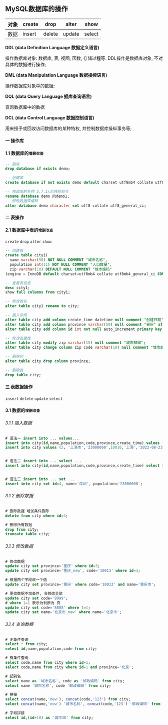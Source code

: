 ## MySQL数据库的操作

| 对象 | create | drop   | alter  | show   |
| :--- | ------ | ------ | ------ | ------ |
| 数据 | insert | delete | update | select |

**DDL (data Definition Language 数据定义语言)**

操作数据库对象: 数据库, 表, 视图, 函数, 存储过程等. DDL操作是数据库对象, 不对具体的数据进行操作;

**DML (data Manipulation Language 数据操控语言)**

操作数据库对象中的数据;

**DQL (data Query Language 据库查询语言)**

查询数据库中的数据

**DCL (data Control Language 数据控制语言)**

用来授予或回收访问数据库的某种特权, 并控制数据库操纵事务等;

#### 一 操作库

#### 1.1 数据库的`增删改查`

``` sql
-- 删库 
drop database if exists demo;

-- 创建库
create database if not exists demo default charset utf8mb4 collate utf8mb4_general_ci;

-- 修改库的名称 5.7.1x后移除命令
rename database demo 同demo1;
-- 修改数据库编码
alter database demo character set utf8 collate utf8_general_ci;
```

#### 二 表操作

#### 2.1 数据库中表的`增删改查`

`create`   `drop`   `alter`   `show`

```sql
-- 创建表
create table city1(
  name varchar(50) NOT NULL COMMENT "城市名称",
  population int(11) NOT NULL COMMENT "人口数量",
  zip varchar(10) DEFAULT NULL COMMENT "城市编码"
)engine = InnoDB default charset=utf8mb4 collate utf8mb4_general_ci COMMENT "城市表";
```

``` sql
-- 查看表信息
desc city1;
show full columns from city1;

-- 修改表名
alter table city1 rename to city;

-- 插入字段
alter table city add column create_time datetime null comment "创建日期";
alter table city add column province varchar(50) null comment "省份" after zip;
alter table city add column id int not null auto_increment primary key comment "自增id" first;

-- 修改表属性
alter table city modify zip varchar(15) null comment "城市邮编";
alter table city change column zip code varchar(10) null comment "城市邮编";

-- 删除列
alter table city drop column province;

-- 删除表
drop table city;
```

#### 三 表数据操作

`insert`  `delete`  `update`  `select`

#### 3.1 数据的`增删改查`

###### 3.1.1 插入数据

``` sql
# 语法一 insert into ... values...
insert into city(id,name,population,code,province,create_time) values (1, '北京市','23000000',10010,'北京','2022-08-22 07:36:37.163223');
insert into city values (2, '上海市','23000000',10010,'上海','2022-08-23 07:36:37.563223');


# 语法二 insert into ... select ...
insert into city(id,name,population,code,province,create_time) select 3, '重庆市','23000000',10010,'四川','2022-08-24 00:36:37.863223';


# 语法三 insert into ... set ...
insert into city set id=4, name='深圳', population='23000000';
```

###### 3.1.2 删除数据

``` sql
# 删除数据 增加条件删除
delete from city where id=4;

# 删除所有数据
drop from city;
truncate table city;
```

###### 3.1.3 修改数据

``` sql
# 修改数据
update city set province='重庆' where id=3;
update city set province='重庆_new', code='10013' where id=3;

# 根据两个字段改一个值
update city set province='重庆' where code='10013' and name='重庆市';

# 更改数据不加条件, 会修改全部
update city set code='9999';
# where 1=1 表示为判断为 真
update city set code='8888' where 1=1;
update city set name='北京市_new' where name='北京市';  
```

###### 3.1.4 查询数据

``` sql
# 无条件查询
select * from city;
select id,name,population,code from city;

# 有条件查询
select code,name from city where id=1;
select code,name from city where id=1 and province='北京';

# 起别名
select name as '城市名称', code as '邮政编码' from city;
select name '城市名称', code '邮政编码' from city;

# 拼接
select concat(name,'new'), concat(code,'123') from city;
select concat(name,'new') '城市名称', concat(code,'123') '邮政编码' from city;

# 字段拼接
select id,(id+10) as '城市ID' from city;
```

